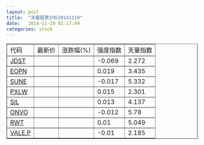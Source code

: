```yaml
---
layout: post
title:  "天量股票分析20141119"
date:   2014-11-19 01:17:49
categories: stock
---
```

<script type="text/javascript">
var stockList = []
stockList.push('gb_jdst');
stockList.push('gb_eopn');
stockList.push('gb_sune');
stockList.push('gb_pxlw');
stockList.push('gb_sil');
stockList.push('gb_onvo');
stockList.push('gb_rwt');
stockList.push('gb_vale.p');
</script>

<table border="1">
 <tr>
  <td>代码</td>
  <td>最新价</td>
  <td>涨跌幅(%)</td>
 <td>强度指数</td>
 <td>天量指数</td>
</tr>
  <tr id="jdst"><td><a href="http://stock.finance.sina.com.cn/usstock/quotes/JDST.html" target="_blank">JDST</a></td><td></td><td></td><td>-0.069</td><td>2.272</td></tr>
  <tr id="eopn"><td><a href="http://stock.finance.sina.com.cn/usstock/quotes/EOPN.html" target="_blank">EOPN</a></td><td></td><td></td><td>0.019</td><td>3.435</td></tr>
  <tr id="sune"><td><a href="http://stock.finance.sina.com.cn/usstock/quotes/SUNE.html" target="_blank">SUNE</a></td><td></td><td></td><td>-0.017</td><td>5.332</td></tr>
  <tr id="pxlw"><td><a href="http://stock.finance.sina.com.cn/usstock/quotes/PXLW.html" target="_blank">PXLW</a></td><td></td><td></td><td>0.015</td><td>2.301</td></tr>
  <tr id="sil"><td><a href="http://stock.finance.sina.com.cn/usstock/quotes/SIL.html" target="_blank">SIL</a></td><td></td><td></td><td>0.013</td><td>4.137</td></tr>
  <tr id="onvo"><td><a href="http://stock.finance.sina.com.cn/usstock/quotes/ONVO.html" target="_blank">ONVO</a></td><td></td><td></td><td>-0.012</td><td>5.78</td></tr>
  <tr id="rwt"><td><a href="http://stock.finance.sina.com.cn/usstock/quotes/RWT.html" target="_blank">RWT</a></td><td></td><td></td><td>0.01</td><td>5.049</td></tr>
  <tr id="vale.p"><td><a href="http://stock.finance.sina.com.cn/usstock/quotes/VALE.P.html" target="_blank">VALE.P</a></td><td></td><td></td><td>-0.01</td><td>2.185</td></tr>
</table>
